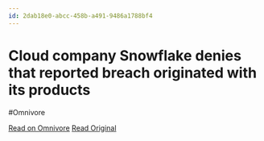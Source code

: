 ```yaml
---
id: 2dab18e0-abcc-458b-a491-9486a1788bf4
---
```


# Cloud company Snowflake denies that reported breach originated with its products
#Omnivore

[Read on Omnivore](https://omnivore.app/me/cloud-company-snowflake-denies-that-reported-breach-originated-w-18fdbf4844d)
[Read Original](https://therecord.media/snowflake-response-reported-breach-santander-ticketmaster)

